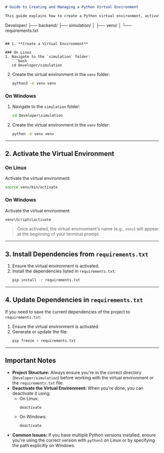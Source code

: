 ```markdown
# Guide to Creating and Managing a Python Virtual Environment

This guide explains how to create a Python virtual environment, activate it, and manage dependencies using a `requirements.txt` file. All steps are based on the following folder structure:

```

Developer/
├── backend/
├── simulation/
│     ├── venv/
│     └── requirements.txt

```

## 1. **Create a Virtual Environment**

### On Linux
1. Navigate to the `simulation` folder:
   ```bash
   cd Developer/simulation
```

2. Create the virtual environment in the `venv` folder:
   ```bash
   python3 -m venv venv
   ```

### On Windows

1. Navigate to the `simulation` folder:
   ```cmd
   cd Developer\simulation
   ```
2. Create the virtual environment in the `venv` folder:
   ```cmd
   python -m venv venv
   ```

---

## 2. **Activate the Virtual Environment**

### On Linux

Activate the virtual environment:

```bash
source venv/bin/activate
```

### On Windows

Activate the virtual environment:

```cmd
venv\Scripts\activate
```

> Once activated, the virtual environment's name (e.g., `venv`) will appear at the beginning of your terminal prompt.

---

## 3. **Install Dependencies from `requirements.txt`**

1. Ensure the virtual environment is activated.
2. Install the dependencies listed in `requirements.txt`:
   ```bash
   pip install -r requirements.txt
   ```

---

## 4. **Update Dependencies in `requirements.txt`**

If you need to save the current dependencies of the project to `requirements.txt`:

1. Ensure the virtual environment is activated.
2. Generate or update the file:
   ```bash
   pip freeze > requirements.txt
   ```

---

## Important Notes

* **Project Structure:** Always ensure you're in the correct directory (`Developer/simulation`) before working with the virtual environment or the `requirements.txt` file.
* **Deactivate the Virtual Environment:** When you're done, you can deactivate it using:
  * On Linux:
    ```bash
    deactivate
    ```
  * On Windows:
    ```cmd
    deactivate
    ```
* **Common Issues:** If you have multiple Python versions installed, ensure you're using the correct version with `python3` on Linux or by specifying the path explicitly on Windows.
